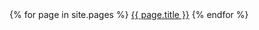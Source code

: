 <div class="pages">
  {% for page in site.pages %}
    <a href="{{ page.url }}">{{ page.title }}</a>
  {% endfor %}
</div>
